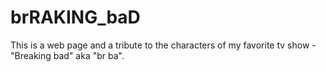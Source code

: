# brRAKING_baD
This is a web page and a tribute to the characters of my favorite tv show - "Breaking bad" aka "br ba".
